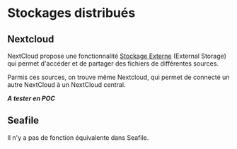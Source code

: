 Stockages distribués
====================

Nextcloud
---------

NextCloud propose une fonctionnalité 
[Stockage Externe](https://docs.nextcloud.com/server/stable/admin_manual/configuration_files/external_storage_configuration_gui.html) 
(External Storage) qui permet d'accéder et de partager des fichiers de différentes sources.

Parmis ces sources, on trouve même Nextcloud, qui permet de connecté un autre NextCloud à un NextCloud central.

***A tester en POC***

Seafile
-------

Il n'y a pas de fonction équivalente dans Seafile.
